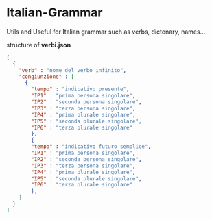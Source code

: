 # Italian-Grammar
Utils and Useful for Italian grammar such as verbs, dictonary, names...

structure of **verbi.json**
```json
[
  {
    "verb" : "nome del verbo infinito",
    "congiunzione" : [
      {
        "tempo" : "indicativo presente",
        "IP1" : "prima persona singolare",
        "IP2" : "seconda persona singolare",
        "IP3" : "terza persona singolare",
        "IP4" : "prima plurale singolare",
        "IP5" : "seconda plurale singolare",
        "IP6" : "terza plurale singolare"
        },
        {
        "tempo" : "indicativo futuro semplice",
        "IP1" : "prima persona singolare",
        "IP2" : "seconda persona singolare",
        "IP3" : "terza persona singolare",
        "IP4" : "prima plurale singolare",
        "IP5" : "seconda plurale singolare",
        "IP6" : "terza plurale singolare"
        },
    ]
  }
]
```
